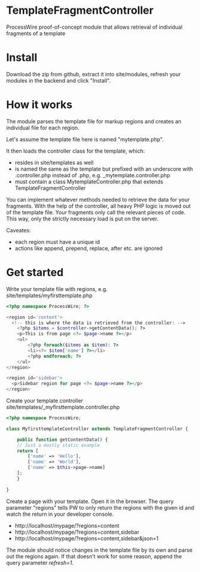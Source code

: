 # TemplateFragmentController
ProcessWire proof-of-concept module that allows retrieval of individual fragments of a template

# Install
Download the zip from github, extract it into site/modules, refresh your modules in the backend and click "Install".

# How it works
The module parses the template file for markup regions and creates an individual file for each region.

Let's assume the template file here is named "mytemplate.php".

It then loads the controller class for the template, which:
- resides in site/templates as well
- is named the same as the template but prefixed with an underscore with .controller.php instead of .php,
  e.g. _mytemplate.controller.php
- must contain a class MytemplateController.php that extends TemplateFragmentController

You can implement whatever methods needed to retrieve the data for your fragments. With the help
of the controller, all heavy PHP logic is moved out of the template file. Your fragments only
call the relevant pieces of code. This way, only the strictly necessary load is put on the server.

Caveates:
- each region must have a unique id
- actions like append, prepend, replace, after etc. are ignored

# Get started
Write your template file with regions, e.g. site/templates/myfirsttemplate.php
```php
<?php namespace ProcessWire; ?>

<region id='content'>
  <!-- this is where the data is retrieved from the controller: -->
	<?php $items = $controller->getContentData(); ?>
	<p>This is from page <?= $page->name ?></p>
	<ul>
		<?php foreach($items as $item): ?>
		<li><?= $item['name'] ?></li>
		<?php endforeach; ?>
	</ul>
</region>

<region id='sidebar'>
  <p>Sidebar region for page <?= $page->name ?></p>
</region>
```

Create your template controller site/templates/_myfirsttemplate.controller.php
```php
<?php namespace ProcessWire;

class MyfirsttemplateController extends TemplateFragmentController {

    public function getContentData() {
    // Just a mostly static example
	return [
		['name' => 'Hello'],
		['name' => 'World'],
		['name' => $this->page->name]
	];
    }
	
}
```

Create a page with your template. Open it in the browser. The query parameter "regions"
tells PW to only return the regions with the given id and watch the return in your
developer console.
- http://localhost/mypage/?regions=content
- http://localhost/mypage/?regions=content,sidebar
- http://localhost/mypage/?regions=content,sidebar&json=1

The module should notice changes in the template file by its own and parse out the
regions again. If that doesn't work for some reason, append the query parameter
_refresh=1_.

